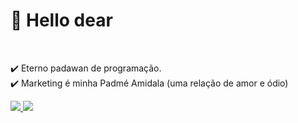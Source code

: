 <h1>🎯 Hello dear</h1> <br>

✔️ Eterno padawan de programação.<br>
✔️ Marketing é minha Padmé Amidala (uma relação de amor e ódio)<br>

<div>
    <a href="https://wa.me5511998087813](https://api.whatsapp.com/send?phone=5511998087813)https://api.whatsapp.com/send?phone=5511998087813">
    <img src="https://img.shields.io/badge/WhatsApp-25D366?style=for-the-badge&logo=whatsapp&logoColor=white">
    </a>
     <a href="mailto:editordiegopaulo@gmail.com">
    <img src="https://img.shields.io/badge/Gmail-D14836?style=for-the-badge&logo=gmail&logoColor=white">
    </a>
   
</div>



